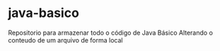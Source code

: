 # java-basico
Repositorio para armazenar todo o código de Java Básico
Alterando o conteudo de um arquivo de forma local

